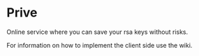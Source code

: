 # Prive
Online service where you can save your rsa keys without risks.

For information on how to implement the client side use the wiki.
